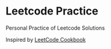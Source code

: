 # Leetcode Practice

Personal Practice of Leetcode Solutions


Inspired by [LeetCode Cookbook](https://books.halfrost.com/leetcode/)